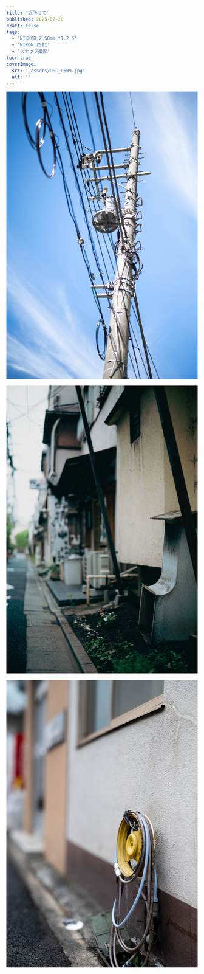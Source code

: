```yaml
---
title: '近所にて'
published: 2025-07-20
draft: false
tags: 
  - 'NIKKOR_Z_50mm_f1.2_S'
  - 'NIKON_Z5II'
  - 'スナップ撮影'
toc: true
coverImage:
  src: '_assets/DSC_0609.jpg'
  alt: ''
---
```

![](_assets/DSC_0612%205.jpg)

![](_assets/DSC_0609.jpg)

![](_assets/DSC_0607.jpg)

